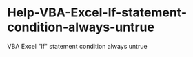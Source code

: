 # Help-VBA-Excel-If-statement-condition-always-untrue
VBA Excel "If" statement condition always untrue
